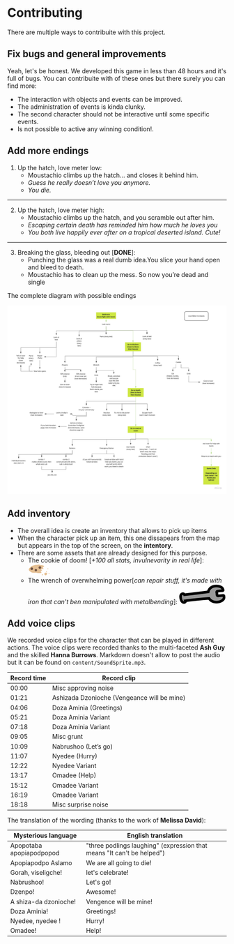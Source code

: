 # Contributing

There are multiple ways to contribuite with this project.

## Fix bugs and general improvements

Yeah, let's be honest. We developed this game in less than 48 hours and it's full of bugs. You can contribuite with of these ones but there surely you can find more:

- The interaction with objects and events can be improved.
- The administration of events is kinda clunky.
- The second character should not be interactive until some specific events.
- Is not possible to active any winning condition!.

## Add more endings

1. Up the hatch, love meter low:
   - Moustachio climbs up the hatch... and closes it behind him.
   - _Guess he really doesn’t love you anymore._
   - _You die._

---

2. Up the hatch, love meter high:
   - Moustachio climbs up the hatch, and you scramble out after him.
   - _Escaping certain death has reminded him how much he loves you_
   - _You both live happily ever after on a tropical deserted island. Cute!_

---

3. Breaking the glass, bleeding out [**DONE**]:
   - Punching the glass was a real dumb idea.You slice your hand open and bleed to death.
   - Moustachio has to clean up the mess. So now you’re dead and single

The complete diagram with possible endings

![Ending Diagram](content/ending-diagram.jpg)

## Add inventory

- The overall idea is create an inventory that allows to pick up items
- When the character pick up an item, this one dissapears from the map but appears in the top of the screen, on the **intentory**.
- There are some assets that are already designed for this purpose.
  - The cookie of doom! [*+100 all stats, invulnevarity in real life*]: ![Single cookie](content/Single_Cookie.svg)
  - The wrench of overwhelming power[*can repair stuff, it's made with iron that can't ben manipulated with metalbending*]: ![Wrench](content/Wrench.svg)

## Add voice clips

We recorded voice clips for the character that can be played in different actions. The voice clips were recorded thanks to the multi-faceted **Ash Guy** and the skilled **Hanna Burrows**. Markdown doesn't allow to post the audio but it can be found on `content/SoundSprite.mp3`.

| Record time | Record clip                                 |
| ----------- | ------------------------------------------- |
| 00:00       | Misc approving noise                        |
| 01:21       | Ashizada Dzonioche (Vengeance will be mine) |
| 04:06       | Doza Aminia (Greetings)                     |
| 05:21       | Doza Aminia Variant                         |
| 07:18       | Doza Aminia Variant                         |
| 09:05       | Misc grunt                                  |
| 10:09       | Nabrushoo (Let’s go)                        |
| 11:07       | Nyedee (Hurry)                              |
| 12:22       | Nyedee Variant                              |
| 13:17       | Omadee (Help)                               |
| 15:12       | Omadee Variant                              |
| 16:19       | Omadee Variant                              |
| 18:18       | Misc surprise noise                         |

The translation of the wording (thanks to the work of **Melissa David**):

| Mysterious language      | English translation                                                    |
| ------------------------ | ---------------------------------------------------------------------- |
| Apopotaba apopiapodpopod | "three podlings laughing" (expression that means "It can't be helped") |
| Apopiapodpo Aslamo       | We are all going to die!                                               |
| Gorah, viseligche!       | let's celebrate!                                                       |
| Nabrushoo!               | Let's go!                                                              |
| Dzenpo!                  | Awesome!                                                               |
| A shiza-da dzonioche!    | Vengence will be mine!                                                 |
| Doza Aminia!             | Greetings!                                                             |
| Nyedee, nyedee !         | Hurry!                                                                 |
| Omadee!                  | Help!                                                                  |

